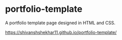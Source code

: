 # portfolio-template
A portfolio template page designed in HTML and CSS.

https://shivanshshekhar11.github.io/portfolio-template/
